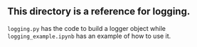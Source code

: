 ## This directory is a reference for logging.

`logging.py` has the code to build a logger object while `logging_example.ipynb` has an example of how to use it.
